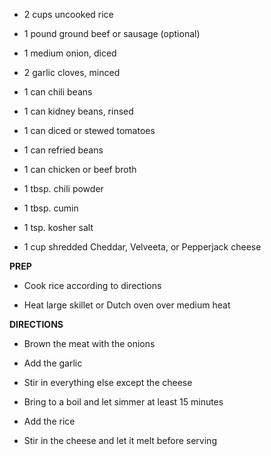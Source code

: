 -   2 cups uncooked rice

-   1 pound ground beef or sausage (optional)

-   1 medium onion, diced

-   2 garlic cloves, minced

-   1 can chili beans

-   1 can kidney beans, rinsed

-   1 can diced or stewed tomatoes

-   1 can refried beans

-   1 can chicken or beef broth

-   1 tbsp. chili powder

-   1 tbsp. cumin

-   1 tsp. kosher salt

-   1 cup shredded Cheddar, Velveeta, or Pepperjack cheese

**PREP**

-   Cook rice according to directions

-   Heat large skillet or Dutch oven over medium heat

**DIRECTIONS**

-   Brown the meat with the onions

-   Add the garlic

-   Stir in everything else except the cheese

-   Bring to a boil and let simmer at least 15 minutes

-   Add the rice

-   Stir in the cheese and let it melt before serving
